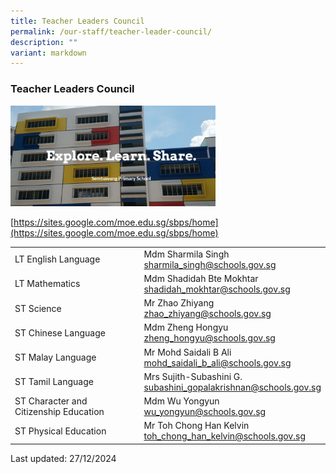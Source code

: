 ```yaml
---
title: Teacher Leaders Council
permalink: /our-staff/teacher-leader-council/
description: ""
variant: markdown
---
```

### Teacher Leaders Council

<p><a href="https://sites.google.com/moe.edu.sg/sbps/home"><img style="width:65%" src="/images/stt1.png"></a></p>

[https://sites.google.com/moe.edu.sg/sbps/home](https://sites.google.com/moe.edu.sg/sbps/home)

|  |  |
|---|---|
| LT English Language | Mdm Sharmila Singh<br>[sharmila\_singh@schools.gov.sg](mailto:sharmila_singh@schools.gov.sg)|
| LT Mathematics | Mdm Shadidah Bte Mokhtar<br>[shadidah\_mokhtar@schools.gov.sg](mailto:shadidah_mokhtar@schools.gov.sg) |
| ST Science |Mr Zhao Zhiyang<br>[zhao\_zhiyang@schools.gov.sg](mailto:zhao_zhiyang@schools.gov.sg) |
| ST Chinese Language | Mdm Zheng Hongyu<br>[zheng\_hongyu@schools.gov.sg](mailto:zheng_hongyu@schools.gov.sg) |
| ST Malay Language | Mr Mohd Saidali B Ali<br>[mohd\_saidali\_b\_ali@schools.gov.sg](mailto:mohd_saidali_b_ali@schools.gov.sg) |
| ST Tamil Language | Mrs Sujith-Subashini G.<br>[subashini\_gopalakrishnan@schools.gov.sg](mailto:subashini_gopalakrishnan@schools.gov.sg) |
| ST Character and Citizenship Education | Mdm Wu Yongyun<br>[wu\_yongyun@schools.gov.sg](mailto:wu_yongyun@schools.gov.sg) |
|ST Physical Education| Mr Toh Chong Han Kelvin<br>[toh\_chong\_han\_kelvin@schools.gov.sg](mailto:toh_chong_han_kelvin@schools.gov.sg) |

Last updated: 27/12/2024